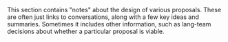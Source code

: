 This section contains "notes" about the design of various proposals.
These are often just links to conversations, along with a few key
ideas and summaries. Sometimes it includes other information, such as
lang-team decisions about whether a particular proposal is viable.

